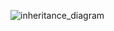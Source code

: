 
![inheritance_diagram](https://github.com/vbjan/ds_and_algos/assets/62449932/5f31d3f3-a217-48db-9e84-ef638600bdac)
